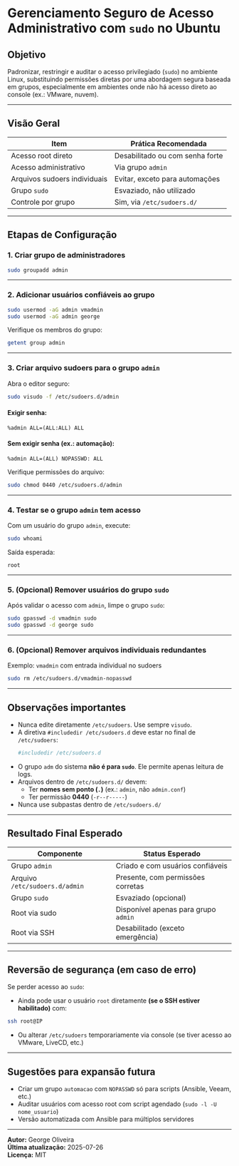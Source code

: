 # Gerenciamento Seguro de Acesso Administrativo com `sudo` no Ubuntu

##  Objetivo

Padronizar, restringir e auditar o acesso privilegiado (`sudo`) no ambiente Linux, substituindo permissões diretas por uma abordagem segura baseada em grupos, especialmente em ambientes onde não há acesso direto ao console (ex.: VMware, nuvem).

---

## Visão Geral

| Item                         | Prática Recomendada              |
|-----------------------------|----------------------------------|
| Acesso root direto          | Desabilitado ou com senha forte |
| Acesso administrativo       | Via grupo `admin`               |
| Arquivos sudoers individuais| Evitar, exceto para automações  |
| Grupo `sudo`                | Esvaziado, não utilizado        |
| Controle por grupo          | Sim, via `/etc/sudoers.d/`   |

---

##  Etapas de Configuração

### 1. Criar grupo de administradores

```bash
sudo groupadd admin
```

---

### 2. Adicionar usuários confiáveis ao grupo

```bash
sudo usermod -aG admin vmadmin
sudo usermod -aG admin george
```

Verifique os membros do grupo:

```bash
getent group admin
```

---

### 3. Criar arquivo sudoers para o grupo `admin`

Abra o editor seguro:

```bash
sudo visudo -f /etc/sudoers.d/admin
```

#### Exigir senha:
```sudoers
%admin ALL=(ALL:ALL) ALL
```

####  Sem exigir senha (ex.: automação):
```sudoers
%admin ALL=(ALL) NOPASSWD: ALL
```

Verifique permissões do arquivo:

```bash
sudo chmod 0440 /etc/sudoers.d/admin
```

---

### 4. Testar se o grupo `admin` tem acesso

Com um usuário do grupo `admin`, execute:

```bash
sudo whoami
```

Saída esperada:

```
root
```

---

### 5. (Opcional) Remover usuários do grupo `sudo`

Após validar o acesso com `admin`, limpe o grupo `sudo`:

```bash
sudo gpasswd -d vmadmin sudo
sudo gpasswd -d george sudo
```

---

### 6. (Opcional) Remover arquivos individuais redundantes

Exemplo: `vmadmin` com entrada individual no sudoers

```bash
sudo rm /etc/sudoers.d/vmadmin-nopasswd
```

---

## Observações importantes

- Nunca edite diretamente `/etc/sudoers`. Use sempre `visudo`.
- A diretiva `#includedir /etc/sudoers.d` deve estar no final de `/etc/sudoers`:
  ```bash
  #includedir /etc/sudoers.d
  ```
- O grupo `adm` do sistema **não é para `sudo`**. Ele permite apenas leitura de logs.
- Arquivos dentro de `/etc/sudoers.d/` devem:
  - Ter **nomes sem ponto (`.`)** (ex.: `admin`, não `admin.conf`)
  - Ter permissão **0440** (`-r--r-----`)
- Nunca use subpastas dentro de `/etc/sudoers.d/`

---

## Resultado Final Esperado

| Componente                | Status Esperado                          |
|--------------------------|------------------------------------------|
| Grupo `admin`            | Criado e com usuários confiáveis         |
| Arquivo `/etc/sudoers.d/admin` | Presente, com permissões corretas    |
| Grupo `sudo`             | Esvaziado (opcional)                     |
| Root via sudo            | Disponível apenas para grupo `admin`     |
| Root via SSH             | Desabilitado (exceto emergência)         |

---

## Reversão de segurança (em caso de erro)

Se perder acesso ao `sudo`:
- Ainda pode usar o usuário `root` diretamente **(se o SSH estiver habilitado)** com:

```bash
ssh root@IP
```

- Ou alterar `/etc/sudoers` temporariamente via console (se tiver acesso ao VMware, LiveCD, etc.)

---

## Sugestões para expansão futura

- Criar um grupo `automacao` com `NOPASSWD` só para scripts (Ansible, Veeam, etc.)
- Auditar usuários com acesso root com script agendado (`sudo -l -U nome_usuario`)
- Versão automatizada com Ansible para múltiplos servidores

---

**Autor:** George Oliveira  
**Última atualização:** 2025-07-26  
**Licença:** MIT  
